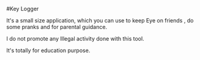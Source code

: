#Key Logger

It's a small size application, which you can use to keep Eye on friends , do some pranks and for parental guidance.

I do not promote any Illegal activity done with this tool.

It's totally for education purpose.

